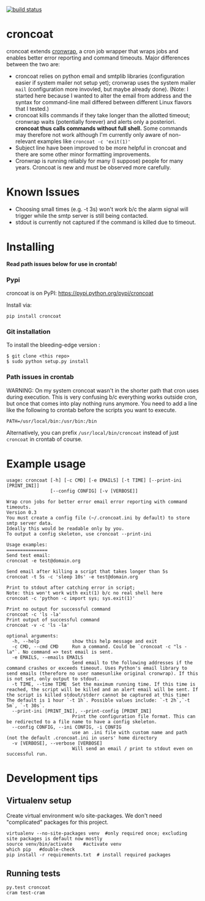 [![build status](https://travis-ci.org/MatthiasKauer/croncoat.png?branch=master)](https://travis-ci.org/MatthiasKauer/croncoat)

croncoat
========

croncoat extends [cronwrap](https://github.com/Doist/cronwrap), a cron job wrapper that wraps jobs and enables better error reporting and command timeouts.
Major differences between the two are:

* croncoat relies on python email and smtplib libraries (configuration easier if system mailer not setup yet); cronwrap uses the system mailer ```mail``` (configuration more invovled, but maybe already done).
(Note: I started here because I wanted to alter the email from address and the syntax for command-line mail differed between different Linux flavors that I tested.)
* croncoat kills commands if they take longer than the allotted timeout; cronwrap waits (potentially forever) and alerts only a posteriori. **croncoat thus calls commands without full shell.** Some commands may therefore not work although I'm currently only aware of non-relevant examples like ```croncoat -c 'exit(1)'```
* Subject line have been improved to be more helpful in croncoat and there are some other minor formatting improvements.
* Cronwrap is running reliably for many (I suppose) people for many years. Croncoat is new and must be observed more carefully.

Known Issues
===========

* Choosing small times (e.g. -t 3s) won't work b/c the alarm signal will trigger while the smtp server is still being contacted.
* stdout is currently not captured if the command is killed due to timeout.

Installing
===========
**Read path issues below for use in crontab!**

### Pypi
croncoat is on PyPI: https://pypi.python.org/pypi/croncoat

Install via:
```
pip install croncoat
```

### Git installation
To install the bleeding-edge version :

    $ git clone <this repo>
    $ sudo python setup.py install

### Path issues in crontab
WARNING: On my system croncoat wasn't in the shorter path that cron uses during execution. This is very confusing b/c everything works outside cron, but once that comes into play nothing runs anymore. You need to add a line like the following to crontab before the scripts you want to execute.

```
PATH=/usr/local/bin:/usr/bin:/bin
```

Alternatively, you can prefix ```/usr/local/bin/croncoat``` instead of just ```croncoat``` in crontab of course.

Example usage
===========

```
usage: croncoat [-h] [-c CMD] [-e EMAILS] [-t TIME] [--print-ini [PRINT_INI]]
                [--config CONFIG] [-v [VERBOSE]]

Wrap cron jobs for better error email error reporting with command timeouts.
Version 0.3
You must create a config file (~/.croncoat.ini by default) to store smtp server data.
Ideally this would be readable only by you.
To output a config skeleton, use croncoat --print-ini

Usage examples:
===============
Send test email:
croncoat -e test@domain.org

Send email after killing a script that takes longer than 5s
croncoat -t 5s -c 'sleep 10s' -e test@domain.org

Print to stdout after catching error in script;
Note: this won't work with exit(1) b/c no real shell here
croncoat -c 'python -c import sys; sys.exit(1)'

Print no output for successful command
croncoat -c 'ls -la'
Print output of successful command
croncoat -v -c 'ls -la'

optional arguments:
  -h, --help            show this help message and exit
  -c CMD, --cmd CMD     Run a command. Could be `croncoat -c "ls -la"`. No command => test email is sent.
  -e EMAILS, --emails EMAILS
                        Send email to the following addresses if the command crashes or exceeds timeout. Uses Python's email library to send emails (therefore no user namesunlike original cronwrap). If this is not set, only output to stdout.
  -t TIME, --time TIME  Set the maximum running time. If this time is reached, the script will be killed and an alert email will be sent. If the script is killed stdout/stderr cannot be captured at this time! The default is 1 hour `-t 1h`. Possible values include: `-t 2h`,`-t 5m`, `-t 30s`.
  --print-ini [PRINT_INI], --print-config [PRINT_INI]
                        Print the configuration file format. This can be redirected to a file name to have a config skeleton.
  --config CONFIG, --ini CONFIG, -i CONFIG
                        use an .ini file with custom name and path  (not the default .croncoat.ini in users' home directory
  -v [VERBOSE], --verbose [VERBOSE]
                        Will send an email / print to stdout even on successful run.
```

Development tips
=============

## Virtualenv setup
Create virtual environment w/o site-packages. We don't need "complicated" packages for this project.
```
virtualenv --no-site-packages venv  #only required once; excluding site packages is default now mostly
source venv/bin/activate    #activate venv
which pip   #double-check
pip install -r requirements.txt  # install required packages
```

## Running tests
```
py.test croncoat
cram test-cram
```
